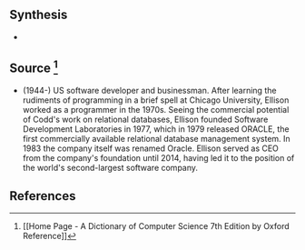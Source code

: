 ## Synthesis
- 
## Source [^1]
- (1944-) US software developer and businessman. After learning the rudiments of programming in a brief spell at Chicago University, Ellison worked as a programmer in the 1970s. Seeing the commercial potential of Codd's work on relational databases, Ellison founded Software Development Laboratories in 1977, which in 1979 released ORACLE, the first commercially available relational database management system. In 1983 the company itself was renamed Oracle. Ellison served as CEO from the company's foundation until 2014, having led it to the position of the world's second-largest software company.
## References

[^1]: [[Home Page - A Dictionary of Computer Science 7th Edition by Oxford Reference]]